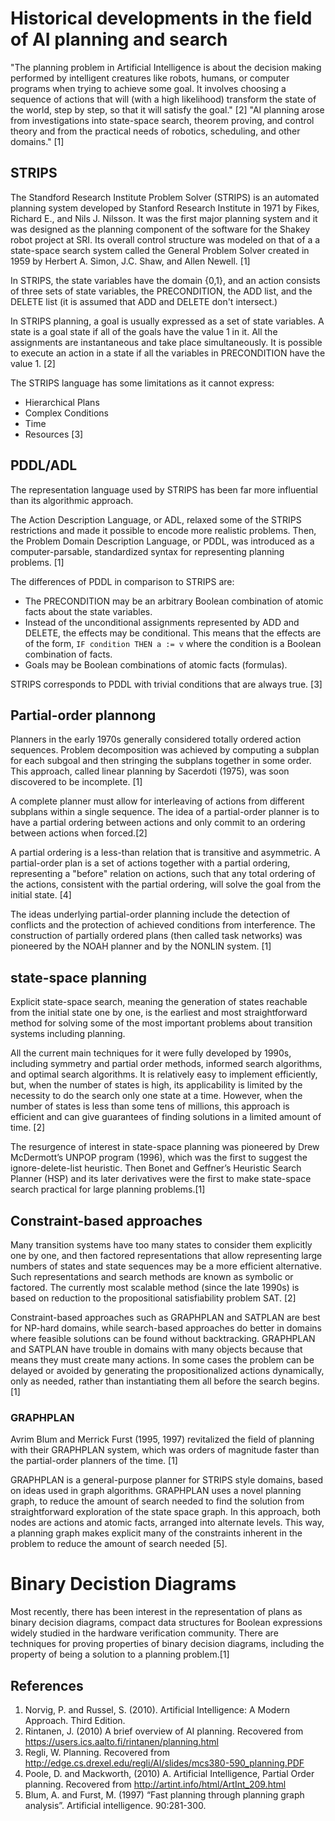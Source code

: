 # Historical developments in the field of AI planning and search

"The planning problem in Artificial Intelligence is about the decision making
performed by intelligent creatures like robots, humans, or computer programs when
trying to achieve some goal. It involves choosing a sequence of actions that will
(with a high likelihood) transform the state of the world, step by step, so that
it will satisfy the goal." [2]
"AI planning arose from investigations into state-space search, theorem proving,
and control theory and from the practical needs of robotics, scheduling, and other
domains." [1]

## STRIPS

The Standford Research Institute Problem Solver (STRIPS) is an automated planning
system developed by Stanford Research Institute in 1971 by Fikes, Richard E., and
Nils J. Nilsson. It was the first major planning system and it was designed as the
planning component of the software for the Shakey robot project at SRI. Its overall
control structure was modeled on that of a a state-space search system called the
General Problem Solver created in 1959 by Herbert A. Simon, J.C. Shaw, and Allen Newell. [1]

In STRIPS, the state variables have the domain {0,1}, and an action consists of
three sets of state variables, the PRECONDITION, the ADD list, and the DELETE
list (it is assumed that ADD and DELETE don't intersect.)

In STRIPS planning, a goal is usually expressed as a set of state variables.
A state is a goal state if all of the goals have the value 1 in it.
All the assignments are instantaneous and take place simultaneously.
It is possible to execute an action in a state if all the variables in PRECONDITION
have the value 1. [2]

The STRIPS language has some limitations as it cannot express:

- Hierarchical Plans
- Complex Conditions
- Time
- Resources [3]

## PDDL/ADL

The representation language used by STRIPS has been far more influential than
its algorithmic approach.

The Action Description Language, or ADL, relaxed some of the STRIPS restrictions
and made it possible to encode more realistic problems. Then, the Problem Domain
Description Language, or PDDL, was introduced as a computer-parsable, standardized
syntax for representing planning problems. [1]

The differences of PDDL in comparison to STRIPS are:

- The PRECONDITION may be an arbitrary Boolean combination of atomic facts about
the state variables.
- Instead of the unconditional assignments represented by ADD and DELETE, the
effects may be conditional. This means that the effects are of the form,
`IF condition THEN a := v`
where the condition is a Boolean combination of facts.
- Goals may be Boolean combinations of atomic facts (formulas).

STRIPS corresponds to PDDL with trivial conditions that are always true. [3]

## Partial-order plannong

Planners in the early 1970s generally considered totally ordered action sequences. Problem
decomposition was achieved by computing a subplan for each subgoal and then stringing
the subplans together in some order. This approach, called linear planning by Sacerdoti
(1975), was soon discovered to be incomplete. [1]

A complete planner must allow for interleaving of actions from different subplans
within a single sequence.
The idea of a partial-order planner is to have a partial ordering between actions
and only commit to an ordering between actions when forced.[2]

A partial ordering is a less-than relation that is transitive and asymmetric. A
partial-order plan is a set of actions together with a partial ordering, representing
a "before" relation on actions, such that any total ordering of the actions,
consistent with the partial ordering, will solve the goal from the initial state. [4]

The ideas underlying partial-order planning include the detection of conflicts and
the protection of achieved conditions from interference. The
construction of partially ordered plans (then called task networks) was pioneered by the
NOAH planner and by the NONLIN system. [1]

## state-space planning

Explicit state-space search, meaning the generation of states reachable from the
initial state one by one, is the earliest and most straightforward method for
solving some of the most important problems about transition systems including planning.

All the current main techniques for it were fully developed by 1990s,
including symmetry and partial order methods, informed search algorithms, and
optimal search algorithms. It is relatively easy to implement efficiently, but,
when the number of states is high, its applicability is limited by the necessity
to do the search only one state at a time. However, when the number of states is
less than some tens of millions, this approach is efficient and can give guarantees
of finding solutions in a limited amount of time. [2]

The resurgence of interest in state-space planning was pioneered by Drew McDermott’s
UNPOP program (1996), which was the first to suggest the ignore-delete-list heuristic.
Then Bonet and Geffner’s Heuristic Search Planner (HSP) and its later derivatives were
the first to make state-space search practical for large planning problems.[1]

## Constraint-based approaches

Many transition systems have too many states to consider them explicitly one by one,
and then factored representations that allow representing large numbers of states
and state sequences may be a more efficient alternative. Such representations and
search methods are known as symbolic or factored. The currently most scalable
method (since the late 1990s) is based on reduction to the propositional satisfiability
problem SAT. [2]

Constraint-based approaches such as GRAPHPLAN and SATPLAN are best for NP-hard
domains, while search-based approaches do better in domains where feasible solutions
can be found without backtracking. GRAPHPLAN and SATPLAN have trouble in domains
with many objects because that means they must create many actions. In some cases the
problem can be delayed or avoided by generating the propositionalized actions dynamically,
only as needed, rather than instantiating them all before the search begins. [1]

### GRAPHPLAN

Avrim Blum and Merrick Furst (1995, 1997) revitalized the field of planning with their
GRAPHPLAN system, which was orders of magnitude faster than the partial-order planners of
the time. [1]

GRAPHPLAN is a general-purpose planner for STRIPS style domains, based on ideas used
in graph algorithms. GRAPHPLAN uses a novel planning graph, to reduce the amount
of search needed to find the solution from straightforward exploration of the
state space graph. In this approach, both nodes are actions and atomic facts,
arranged into alternate levels. This way, a planning graph makes explicit many
of the constraints inherent in the problem to reduce the amount of search needed [5].

# Binary Decistion Diagrams

Most recently, there has been interest in the representation of plans as binary decision
diagrams, compact data structures for Boolean expressions widely studied in the hardware
verification community. There are techniques for proving properties of binary decision
diagrams, including the property of being a solution to a planning problem.[1]


## References

1. Norvig, P. and Russel, S. (2010). Artificial Intelligence: A Modern Approach. Third Edition.
2. Rintanen, J. (2010) A brief overview of AI planning. Recovered from https://users.ics.aalto.fi/rintanen/planning.html
3. Regli, W. Planning. Recovered from http://edge.cs.drexel.edu/regli/AI/slides/mcs380-590_planning.PDF
4. Poole, D. and Mackworth, (2010) A. Artificial Intelligence, Partial Order planning. Recovered from http://artint.info/html/ArtInt_209.html
5. Blum, A. and Furst, M. (1997) “Fast planning through planning graph analysis”. Artificial intelligence. 90:281-300.